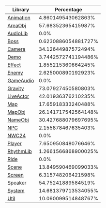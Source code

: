 | Library | Percentage |
| ------------- | ------------- |
| [Animation](https://github.com/shibbo/Petari/blob/master/docs/lib/Animation.md) | 4.860149543062863% |
| [AreaObj](https://github.com/shibbo/Petari/blob/master/docs/lib/AreaObj.md) | 57.68352365415987% |
| [AudioLib](https://github.com/shibbo/Petari/blob/master/docs/lib/AudioLib.md) | 0.0% |
| [Boss](https://github.com/shibbo/Petari/blob/master/docs/lib/Boss.md) | 0.6230886054881727% |
| [Camera](https://github.com/shibbo/Petari/blob/master/docs/lib/Camera.md) | 34.12644987572494% |
| [Demo](https://github.com/shibbo/Petari/blob/master/docs/lib/Demo.md) | 3.7442572741194486% |
| [Effect](https://github.com/shibbo/Petari/blob/master/docs/lib/Effect.md) | 1.855215360664245% |
| [Enemy](https://github.com/shibbo/Petari/blob/master/docs/lib/Enemy.md) | 2.625000890192923% |
| [GameAudio](https://github.com/shibbo/Petari/blob/master/docs/lib/GameAudio.md) | 0.0% |
| [Gravity](https://github.com/shibbo/Petari/blob/master/docs/lib/Gravity.md) | 73.07927450580803% |
| [LiveActor](https://github.com/shibbo/Petari/blob/master/docs/lib/LiveActor.md) | 42.01936376210235% |
| [Map](https://github.com/shibbo/Petari/blob/master/docs/lib/Map.md) | 17.65918333240488% |
| [MapObj](https://github.com/shibbo/Petari/blob/master/docs/lib/MapObj.md) | 26.141717542564148% |
| [NameObj](https://github.com/shibbo/Petari/blob/master/docs/lib/NameObj.md) | 30.427688079697695% |
| [NPC](https://github.com/shibbo/Petari/blob/master/docs/lib/NPC.md) | 2.155878467635403% |
| [NWC24](https://github.com/shibbo/Petari/blob/master/docs/lib/NWC24.md) | 0.0% |
| [Player](https://github.com/shibbo/Petari/blob/master/docs/lib/Player.md) | 7.650950848076646% |
| [RhythmLib](https://github.com/shibbo/Petari/blob/master/docs/lib/RhythmLib.md) | 1.2661566868900025% |
| [Ride](https://github.com/shibbo/Petari/blob/master/docs/lib/Ride.md) | 0.0% |
| [Scene](https://github.com/shibbo/Petari/blob/master/docs/lib/Scene.md) | 13.849590469099033% |
| [Screen](https://github.com/shibbo/Petari/blob/master/docs/lib/Screen.md) | 6.315748206421598% |
| [Speaker](https://github.com/shibbo/Petari/blob/master/docs/lib/Speaker.md) | 54.75241889584519% |
| [System](https://github.com/shibbo/Petari/blob/master/docs/lib/System.md) | 14.681379713534055% |
| [Util](https://github.com/shibbo/Petari/blob/master/docs/lib/Util.md) | 10.090099514848767% |
